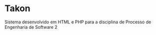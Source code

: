 Takon
=====

Sistema desenvolvido em HTML e PHP para a disciplina de Processo de Engenharia de Software 2
